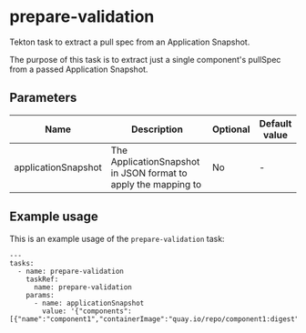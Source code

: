 # prepare-validation

Tekton task to extract a pull spec from an Application Snapshot.

The purpose of this task is to extract just a single component's pullSpec from a passed Application Snapshot.

## Parameters

| Name | Description | Optional | Default value |
|------|-------------|----------|---------------|
| applicationSnapshot | The ApplicationSnapshot in JSON format to apply the mapping to | No | - |

## Example usage

This is an example usage of the `prepare-validation` task:

```
---
tasks:
  - name: prepare-validation
    taskRef:
      name: prepare-validation
    params:
      - name: applicationSnapshot
        value: '{"components":[{"name":"component1","containerImage":"quay.io/repo/component1:digest"}}]}'
```
